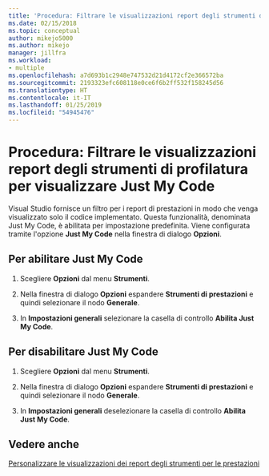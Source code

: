 ```yaml
---
title: 'Procedura: Filtrare le visualizzazioni report degli strumenti di profilatura per visualizzare Just My Code | Microsoft Docs'
ms.date: 02/15/2018
ms.topic: conceptual
author: mikejo5000
ms.author: mikejo
manager: jillfra
ms.workload:
- multiple
ms.openlocfilehash: a7d693b1c2948e747532d21d4172cf2e366572ba
ms.sourcegitcommit: 2193323efc608118e0ce6f6b2ff532f158245d56
ms.translationtype: HT
ms.contentlocale: it-IT
ms.lasthandoff: 01/25/2019
ms.locfileid: "54945476"
---
```

# <a name="how-to-filter-profiling-tools-report-views-to-display-just-my-code"></a>Procedura: Filtrare le visualizzazioni report degli strumenti di profilatura per visualizzare Just My Code

Visual Studio fornisce un filtro per i report di prestazioni in modo che venga visualizzato solo il codice implementato. Questa funzionalità, denominata Just My Code, è abilitata per impostazione predefinita. Viene configurata tramite l'opzione **Just My Code** nella finestra di dialogo **Opzioni**.

## <a name="to-enable-just-my-code"></a>Per abilitare Just My Code

1. Scegliere **Opzioni** dal menu **Strumenti**.

2. Nella finestra di dialogo **Opzioni** espandere **Strumenti di prestazioni** e quindi selezionare il nodo **Generale**.

3. In **Impostazioni generali** selezionare la casella di controllo **Abilita Just My Code**.

## <a name="to-disable-just-my-code"></a>Per disabilitare Just My Code

1. Scegliere **Opzioni** dal menu **Strumenti**.

2. Nella finestra di dialogo **Opzioni** espandere **Strumenti di prestazioni** e quindi selezionare il nodo **Generale**.

3. In **Impostazioni generali** deselezionare la casella di controllo **Abilita Just My Code**.

## <a name="see-also"></a>Vedere anche

[Personalizzare le visualizzazioni dei report degli strumenti per le prestazioni](../profiling/customizing-performance-tools-report-views.md)